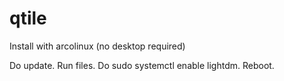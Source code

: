 # qtile
Install with arcolinux (no desktop required) 

Do update.  Run files.  Do sudo systemctl enable lightdm.  Reboot.
